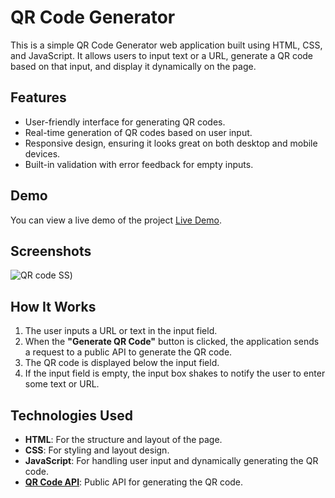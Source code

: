 # QR Code Generator

This is a simple QR Code Generator web application built using HTML, CSS, and JavaScript. It allows users to input text or a URL, generate a QR code based on that input, and display it dynamically on the page.

## Features
- User-friendly interface for generating QR codes.
- Real-time generation of QR codes based on user input.
- Responsive design, ensuring it looks great on both desktop and mobile devices.
- Built-in validation with error feedback for empty inputs.

## Demo

You can view a live demo of the project [Live Demo](https://eaclix.github.io/QR-Code-Generator/).

## Screenshots

![QR code SS](https://github.com/user-attachments/assets/0eef5045-2ddd-4246-a18f-8127968fa9ff))

## How It Works
1. The user inputs a URL or text in the input field.
2. When the **"Generate QR Code"** button is clicked, the application sends a request to a public API to generate the QR code.
3. The QR code is displayed below the input field.
4. If the input field is empty, the input box shakes to notify the user to enter some text or URL.

## Technologies Used
- **HTML**: For the structure and layout of the page.
- **CSS**: For styling and layout design.
- **JavaScript**: For handling user input and dynamically generating the QR code.
- **[QR Code API](https://goqr.me/api/)**: Public API for generating the QR code.
